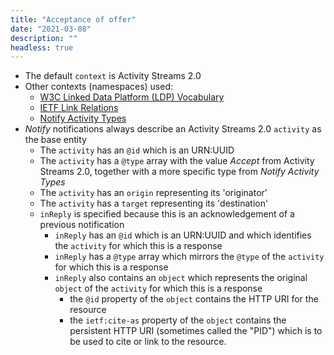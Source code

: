 ```yaml
---
title: "Acceptance of offer"
date: "2021-03-08"
description: ""
headless: true
---
```


* The default `context` is Activity Streams 2.0
* Other contexts (namespaces) used:
    * [W3C Linked Data Platform (LDP) Vocabulary](https://www.w3.org/ns/ldp#)
    * [IETF Link Relations](http://www.iana.org/assignments/relation/)
    * [Notify Activity Types](http://purl.org/coar/notify_activity_type/)
* _Notify_ notifications always describe an Activity Streams 2.0 `activity` as the base entity
    * The `activity` has an `@id` which is an URN:UUID
    * The `activity` has a `@type` array with the value *Accept* from Activity Streams 2.0, together with a more specific type from *Notify Activity Types*
    * The `activity` has an `origin` representing its 'originator'
    * The `activity` has a `target` representing its 'destination'
    * `inReply` is specified because this is an acknowledgement of a previous notification
      * `inReply` has an `@id` which is an URN:UUID and which identifies the `activity` for which this is a response
      * `inReply` has a `@type` array which mirrors the `@type` of the `activity` for which this is a response
      * `inReply` also contains an `object` which represents the original `object` of the `activity` for which this is a response
        * the `@id` property of the `object` contains the HTTP URI for the resource
        * the `ietf:cite-as` property of the `object` contains the persistent HTTP URI (sometimes called the "PID") which is to be used to cite or link to the resource.